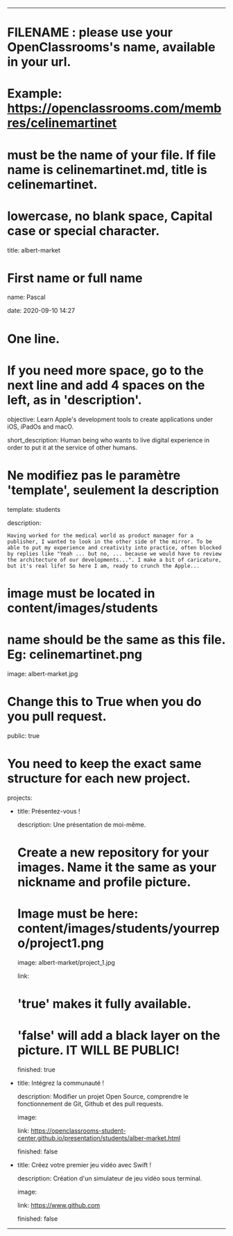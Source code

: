 ---


# FILENAME : please use your OpenClassrooms's name, available in your url.

# Example: https://openclassrooms.com/membres/celinemartinet

# must be the name of your file. If file name is celinemartinet.md, title is celinemartinet.

# lowercase, no blank space, Capital case or special character.

title: albert-market


# First name or full name

name: Pascal

date: 2020-09-10 14:27


# One line.

# If you need more space, go to the next line and add 4 spaces on the left, as in 'description'.

objective: Learn Apple's development tools to create applications under iOS, iPadOs and macO.

short_description: Human being who wants to live digital experience in order to put it at the service of other humans.


# Ne modifiez pas le paramètre 'template', seulement la description

template: students

description:

    Having worked for the medical world as product manager for a publisher, I wanted to look in the other side of the mirror. To be able to put my experience and creativity into practice, often blocked by replies like "Yeah ... but no, ... because we would have to review the architecture of our developments...". I make a bit of caricature, but it's real life! So here I am, ready to crunch the Apple...


# image must be located in content/images/students

# name should be the same as this file. Eg: celinemartinet.png

image: albert-market.jpg


# Change this to True when you do you pull request.

public: true


# You need to keep the exact same structure for each new project.

projects:

  - title: Présentez-vous !

    description: Une présentation de moi-même.

    # Create a new repository for your images. Name it the same as your nickname and profile picture.

    # Image must be here: content/images/students/yourrepo/project1.png

    image: albert-market/project_1.jpg

    link:

    # 'true' makes it fully available.

    # 'false' will add a black layer on the picture. IT WILL BE PUBLIC!

    finished: true

  - title: Intégrez la communauté !

    description: Modifier un projet Open Source, comprendre le fonctionnement de Git, Github et des pull requests. 

    image: 

    link: https://openclassrooms-student-center.github.io/presentation/students/alber-market.html

    finished: false
  - title: Créez votre premier jeu vidéo avec Swift !

    description: Création d'un simulateur de jeu vidéo sous terminal.

    image:

    link: https://www.github.com

    finished: false

---
